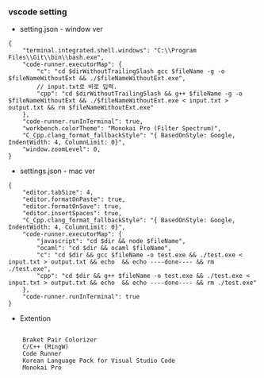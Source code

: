 ### vscode setting

* setting.json - window ver
```{.json}
{ 
    "terminal.integrated.shell.windows": "C:\\Program Files\\Git\\bin\\bash.exe",
    "code-runner.executorMap": {
        "c": "cd $dirWithoutTrailingSlash gcc $fileName -g -o $fileNameWithoutExt && ./$fileNameWithoutExt.exe",
        // input.txt로 바로 입력.
        "cpp": "cd $dirWithoutTrailingSlash && g++ $fileName -g -o $fileNameWithoutExt && ./$fileNameWithoutExt.exe < input.txt > output.txt && rm $fileNameWithoutExt.exe"
    },
    "code-runner.runInTerminal": true,
    "workbench.colorTheme": "Monokai Pro (Filter Spectrum)",
    "C_Cpp.clang_format_fallbackStyle": "{ BasedOnStyle: Google, IndentWidth: 4, ColumnLimit: 0}",
    "window.zoomLevel": 0,
}
```

* settings.json - mac ver
```{.json}
{
    "editor.tabSize": 4,
    "editor.formatOnPaste": true,
    "editor.formatOnSave": true,
    "editor.insertSpaces": true,
    "C_Cpp.clang_format_fallbackStyle": "{ BasedOnStyle: Google, IndentWidth: 4, ColumnLimit: 0}",
    "code-runner.executorMap": {
        "javascript": "cd $dir && node $fileName",
        "ocaml": "cd $dir && ocaml $fileName",
        "c": "cd $dir && gcc $fileName -o test.exe && ./test.exe < input.txt > output.txt && echo  && echo ----done---- && rm ./test.exe",
        "cpp": "cd $dir && g++ $fileName -o test.exe && ./test.exe < input.txt > output.txt && echo  && echo ----done---- && rm ./test.exe"
    },
    "code-runner.runInTerminal": true
}
```

* Extention
<pre><code>
    Braket Pair Colorizer
    C/C++ (MingW)
    Code Runner
    Korean Language Pack for Visual Studio Code
    Monokai Pro
</code></pre>
